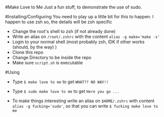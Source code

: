#Make Love to Me
Just a fun stuff, to demonstrate the use of sudo.

#Installing/Configuring
You need to play up a little bit for this to happen. I happen to use zsh so, the details will be zsh specific

* Change the root's shell to zsh (if not already done)
* Write an alias on `/root/.zshrc` with the content  `alias -g make='make -s'`
* Login to your normal shell (most probably zsh, IDK if other works (should, by the way) )
* Clone this repo
* Change Directory to be inside the repo
* Make sure `script.sh` is executable


#Using

* Type `$ make love to me` to get `WHAT?? NO WAY!!`
* Type `$ sudo make love to me` to get `Here you go ...`

* To make things interesting write an alias on `$HOME/.zshrc` with content `alias -g fucking='sudo'`, so that you can write `$ fucking make love to me`
